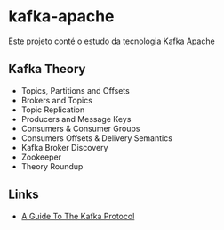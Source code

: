 # kafka-apache
Este projeto conté o estudo da tecnologia Kafka Apache

## Kafka Theory
* Topics, Partitions and Offsets
* Brokers and Topics
* Topic Replication
* Producers and Message Keys
* Consumers & Consumer Groups
* Consumers Offsets & Delivery Semantics
* Kafka Broker Discovery
* Zookeeper
* Theory Roundup

## Links

* [A Guide To The Kafka Protocol](https://cwiki.apache.org/confluence/display/KAFKA/A+Guide+To+The+Kafka+Protocol)